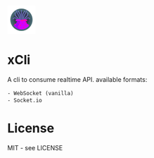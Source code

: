 ![logo](./docs/assets/logo.png "logo")

# xCli

A cli to consume realtime API.
    available formats:

    - WebSocket (vanilla)
    - Socket.io 
    
# License

MIT - see LICENSE

